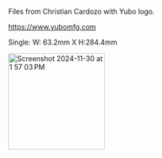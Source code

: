 Files from Christian Cardozo with Yubo logo.

https://www.yubomfg.com

Single: W: 63.2mm X H:284.4mm

<img width="194" alt="Screenshot 2024-11-30 at 1 57 03 PM" src="https://github.com/user-attachments/assets/9af945c3-52b8-4ba0-b418-9f873e54789a">
